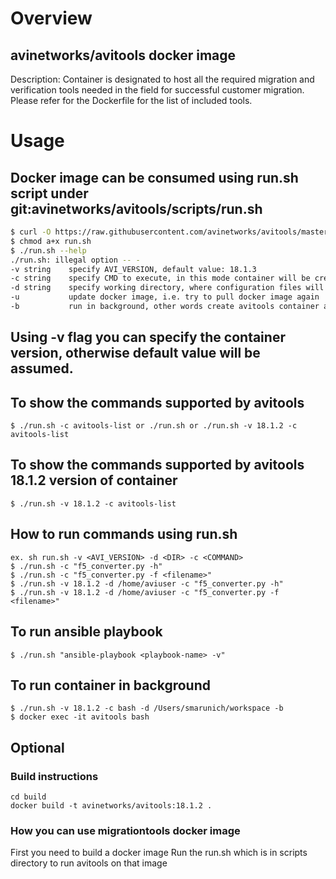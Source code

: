 # Overview
## avinetworks/avitools docker image
Description: Container is designated to host all the required migration and verification tools needed in the field for successful customer migration. Please refer for the Dockerfile for the list of included tools.

# Usage
## Docker image can be consumed using run.sh script under git:avinetworks/avitools/scripts/run.sh
```bash
$ curl -O https://raw.githubusercontent.com/avinetworks/avitools/master/scripts/run.sh
$ chmod a+x run.sh
$ ./run.sh --help
./run.sh: illegal option -- -
-v string    specify AVI_VERSION, default value: 18.1.3
-c string    specify CMD to execute, in this mode container will be created and destroyed on command run, default value: avitools-list
-d string    specify working directory, where configuration files will exist, default value: /Users/avi
-u           update docker image, i.e. try to pull docker image again
-b           run in background, other words create avitools container and retain it, container can be accessible after script execution, for example as "docker exec -it avitools bash", default value: avitools-list
```
## Using -v flag you can specify the container version, otherwise default value will be assumed.

## To show the commands supported by avitools
```
$ ./run.sh -c avitools-list or ./run.sh or ./run.sh -v 18.1.2 -c avitools-list
```
## To show the commands supported by avitools 18.1.2 version of container
```
$ ./run.sh -v 18.1.2 -c avitools-list
```
## How to run commands using run.sh
```
ex. sh run.sh -v <AVI_VERSION> -d <DIR> -c <COMMAND>
$ ./run.sh -c "f5_converter.py -h"
$ ./run.sh -c "f5_converter.py -f <filename>"
$ ./run.sh -v 18.1.2 -d /home/aviuser -c "f5_converter.py -h"
$ ./run.sh -v 18.1.2 -d /home/aviuser -c "f5_converter.py -f <filename>"
```

## To run ansible playbook
```
$ ./run.sh "ansible-playbook <playbook-name> -v"
```
## To run container in background
```
$ ./run.sh -v 18.1.2 -c bash -d /Users/smarunich/workspace -b
$ docker exec -it avitools bash
```

## Optional
### Build instructions
```
cd build
docker build -t avinetworks/avitools:18.1.2 .
```
### How you can use migrationtools docker image
First you need to build a docker image
Run the run.sh which is in scripts directory to run avitools on that image
